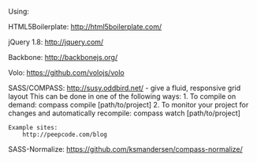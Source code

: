 Using:

HTML5Boilerplate:
	http://html5boilerplate.com/

jQuery 1.8:
	http://jquery.com/
	
Backbone:
	http://backbonejs.org/

Volo: 
	https://github.com/volojs/volo


SASS/COMPASS:
	http://susy.oddbird.net/ - give a fluid, responsive grid layout
	This can be done in one of the following ways:
  		1. To compile on demand:
     		compass compile [path/to/project]
  		2. To monitor your project for changes and automatically recompile:
     		compass watch [path/to/project]

	Example sites: 
		http://peepcode.com/blog

SASS-Normalize:
	https://github.com/ksmandersen/compass-normalize/
